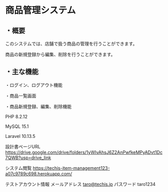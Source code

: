 # 商品管理システム

## ・概要
このシステムでは、店舗で扱う商品の管理を行うことができます。

商品の新規登録から編集、削除を行うことができます。

## ・主な機能

・ログイン、ログアウト機能

・商品一覧画面

・商品新規登録、編集、削除機能


PHP 8.2.12

MySQL 15.1

Laravel 10.13.5

設計書ページURL https://drive.google.com/drive/folders/1yWIvAhsJ6Z2AnPwfkeMPyADvt1Dc7QWB?usp=drive_link

システム閲覧 https://techis-item-management123-a07c9789c698.herokuapp.com/

テストアカウント情報
メールアドレス taro@techis.jp
パスワード    taro1234